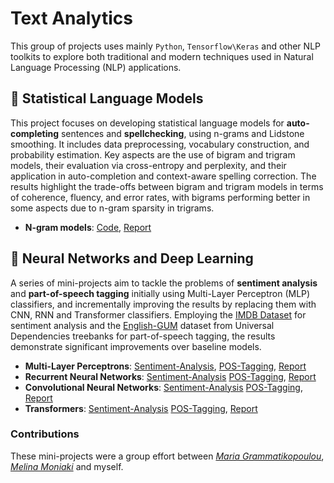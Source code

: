 # Text Analytics
This group of projects uses mainly `Python`, `Tensorflow\Keras` and other NLP toolkits to explore both traditional and modern techniques used in Natural Language Processing (NLP) applications.

## 🧮 Statistical Language Models
This project focuses on developing statistical language models for **auto-completing** sentences and **spellchecking**, using n-grams and Lidstone smoothing. It includes data preprocessing, vocabulary construction, and probability estimation. Key aspects are the use of bigram and trigram models, their evaluation via cross-entropy and perplexity, and their application in auto-completion and context-aware spelling correction. The results highlight the trade-offs between bigram and trigram models in terms of coherence, fluency, and error rates, with bigrams performing better in some aspects due to n-gram sparsity in trigrams.

- **N-gram models**: [Code](https://github.com/FoivosM/MSc-Projects/blob/master/Text_Analytics-NLP/1_statistical_language_models/ta_A1_ngram_models.ipynb), [Report](https://github.com/FoivosM/MSc-Projects/blob/master/Text_Analytics-NLP/1_statistical_language_models/ta_A1_report.pdf)

## 🚀 Neural Networks and Deep Learning
A series of mini-projects aim to tackle the problems of **sentiment analysis** and **part-of-speech tagging** initially using Multi-Layer Perceptron (MLP) classifiers, and incrementally improving the results by replacing them with CNN, RNN and Transformer classifiers. Employing the [IMDB Dataset](https://ai.stanford.edu/~amaas/data/sentiment/) for sentiment analysis and the [English-GUM](https://github.com/UniversalDependencies/UD_English-GUM) dataset from Universal Dependencies treebanks for part-of-speech tagging, the results demonstrate significant improvements over baseline models.

- **Multi-Layer Perceptrons**: [Sentiment-Analysis](https://github.com/FoivosM/MSc-Projects/blob/master/Text_Analytics-NLP/2_mlp/ta_A2_sentiment.ipynb), [POS-Tagging](https://github.com/FoivosM/MSc-Projects/blob/master/Text_Analytics-NLP/2_mlp/ta_A2_POS.ipynb), [Report](https://github.com/FoivosM/MSc-Projects/blob/master/Text_Analytics-NLP/2_mlp/ta_A2_report.pdf)
- **Recurrent Neural Networks**: [Sentiment-Analysis](https://github.com/FoivosM/MSc-Projects/blob/master/Text_Analytics-NLP/3_rnn/ta_A3_sentiment.ipynb) [POS-Tagging](https://github.com/FoivosM/MSc-Projects/blob/master/Text_Analytics-NLP/3_rnn/ta_A3_pos.ipynb), [Report](https://github.com/FoivosM/MSc-Projects/blob/master/Text_Analytics-NLP/3_rnn/ta_A3_report.pdf)
- **Convolutional Neural Networks**: [Sentiment-Analysis](https://github.com/FoivosM/MSc-Projects/blob/master/Text_Analytics-NLP/4_cnn/ta_A4_sentiment.ipynb) [POS-Tagging](https://github.com/FoivosM/MSc-Projects/blob/master/Text_Analytics-NLP/4_cnn/ta_A4_pos.ipynb), [Report](https://github.com/FoivosM/MSc-Projects/blob/master/Text_Analytics-NLP/4_cnn/ta_A4_report.pdf)
- **Transformers**: [Sentiment-Analysis](https://github.com/FoivosM/MSc-Projects/blob/master/Text_Analytics-NLP/5_transformers/ta_A5_sentiment.ipynb) [POS-Tagging](https://github.com/FoivosM/MSc-Projects/blob/master/Text_Analytics-NLP/5_transformers/ta_A5_pos.ipynb), [Report](https://github.com/FoivosM/MSc-Projects/blob/master/Text_Analytics-NLP/5_transformers/ta_A5_report.pdf)

### Contributions
These mini-projects were a group effort between *[Maria Grammatikopoulou](tbd)*, *[Melina Moniaki](tbd)* and myself.
